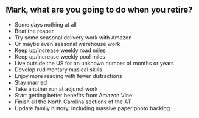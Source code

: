 ## Mark, what are you going to do when you retire?

* Some days nothing at all
* Beat the reaper
* Try some seasonal delivery work with Amazon
* Or maybe even seasonal warehouse work
* Keep up/increase weekly road miles
* Keep up/increase weekly pool miles
* Live outside the US for an unknown number of months or years
* Develop rudimentary musical skills
* Enjoy more reading with fewer distractions
* Stay married
* Take another run at adjunct work
* Start getting better benefits from Amazon Vine
* Finish all the North Carolina sections of the AT
* Update family history, including massive paper photo backlog
